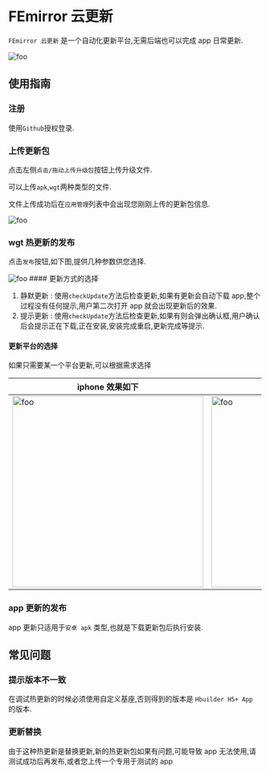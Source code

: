 # FEmirror 云更新

`FEmirror 云更新` 是一个自动化更新平台,无需后端也可以完成 app 日常更新.

<img  :src="$withBase('/h2.png')" alt="foo">

## 使用指南

### 注册

使用`Github`授权登录.

### 上传更新包

点击左侧`点击/拖动上传升级包`按钮上传升级文件.

可以上传`apk`,`wgt`两种类型的文件.

文件上传成功后在`应用管理`列表中会出现您刚刚上传的更新包信息.

<img  :src="$withBase('/h3.png')" alt="foo">

### wgt 热更新的发布

点击`发布`按钮,如下图,提供几种参数供您选择.

<img :src="$withBase('/h1.png')" alt="foo">
#### 更新方式的选择

1.  静默更新 : 使用`checkUpdate`方法后检查更新,如果有更新会自动下载 app,整个过程没有任何提示,用户第二次打开 app 就会出现更新后的效果.
2.  提示更新 : 使用`checkUpdate`方法后检查更新,如果有则会弹出确认框,用户确认后会提示正在下载,正在安装,安装完成重启,更新完成等提示.

#### 更新平台的选择

如果只需要某一个平台更新,可以根据需求选择

| iphone 效果如下                                                  | 安卓效果如下                                                          |
| ---------------------------------------------------------------- | --------------------------------------------------------------------- |
| <img   width="380"  :src="$withBase('/IMG_0040.PNG')" alt="foo"> | <img   width="380"  :src="$withBase('/S80805-211149.jpg')" alt="foo"> |

### app 更新的发布

app 更新只适用于`安卓 apk` 类型,也就是下载更新包后执行安装.

## 常见问题

### 提示版本不一致

在调试热更新的时候必须使用自定义基座,否则得到的版本是 `Hbuilder H5+ App` 的版本.

### 更新替换

由于这种热更新是替换更新,新的热更新包如果有问题,可能导致 app 无法使用,请测试成功后再发布,或者您上传一个专用于测试的 app
